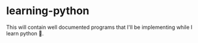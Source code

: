 # learning-python
This will contain well documented programs that I'll be implementing while I learn python 🐍.
